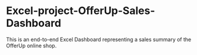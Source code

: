 # Excel-project-OfferUp-Sales-Dashboard
This is an end-to-end Excel Dashboard representing a sales summary of the OfferUp online shop.
